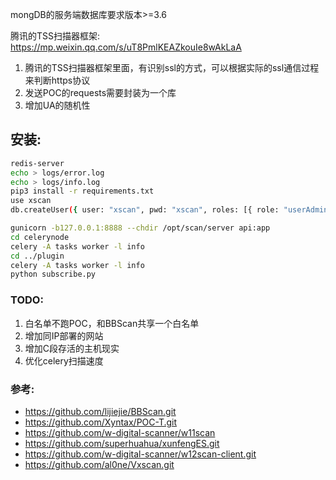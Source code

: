 
mongDB的服务端数据库要求版本>=3.6

腾讯的TSS扫描器框架:  <https://mp.weixin.qq.com/s/uT8PmlKEAZkouIe8wAkLaA>
1. 腾讯的TSS扫描器框架里面，有识别ssl的方式，可以根据实际的ssl通信过程来判断https协议
2. 发送POC的requests需要封装为一个库
3. 增加UA的随机性



## 安装:

```sh
redis-server
echo > logs/error.log
echo > logs/info.log
pip3 install -r requirements.txt
use xscan
db.createUser({ user: "xscan", pwd: "xscan", roles: [{ role: "userAdminAnyDatabase", db: "admin" }] })

gunicorn -b127.0.0.1:8888 --chdir /opt/scan/server api:app
cd celerynode
celery -A tasks worker -l info
cd ../plugin
celery -A tasks worker -l info
python subscribe.py
```



### TODO:
1. 白名单不跑POC，和BBScan共享一个白名单
2. 增加同IP部署的网站
3. 增加C段存活的主机现实
4. 优化celery扫描速度

### 参考:
* <https://github.com/lijiejie/BBScan.git>
* <https://github.com/Xyntax/POC-T.git>
* <https://github.com/w-digital-scanner/w11scan>
* <https://github.com/superhuahua/xunfengES.git>
* <https://github.com/w-digital-scanner/w12scan-client.git>
* <https://github.com/al0ne/Vxscan.git>